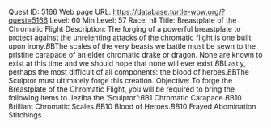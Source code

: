 Quest ID: 5166
Web page URL: https://database.turtle-wow.org/?quest=5166
Level: 60
Min Level: 57
Race: nil
Title: Breastplate of the Chromatic Flight
Description: The forging of a powerful breastplate to protect against the unrelenting attacks of the chromatic flight is one built upon irony.$B$BThe scales of the very beasts we battle must be sewn to the pristine carapace of an elder chromatic drake or dragon. None are known to exist at this time and we should hope that none will ever exist.$B$BLastly, perhaps the most difficult of all components: the blood of heroes.$B$BThe Sculptor must ultimately forge this creation.
Objective: To forge the Breastplate of the Chromatic Flight, you will be required to bring the following items to Jeziba the 'Sculptor':$B$B1 Chromatic Carapace.$B$B10 Brilliant Chromatic Scales.$B$B10 Blood of Heroes.$B$B10 Frayed Abomination Stitchings.
